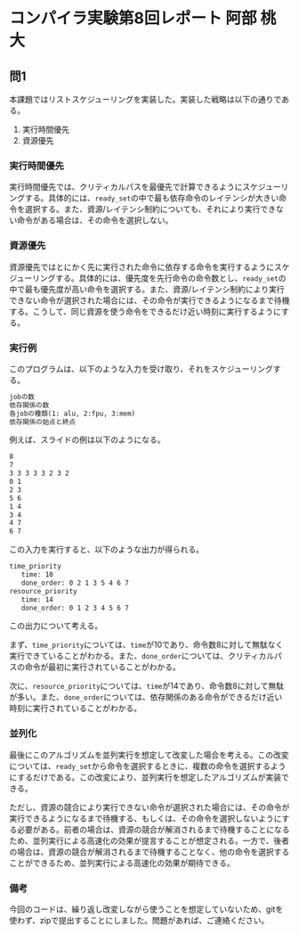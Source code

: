# コンパイラ実験第8回レポート 阿部 桃大

## 問1

本課題ではリストスケジューリングを実装した。実装した戦略は以下の通りである。

1. 実行時間優先
2. 資源優先

### 実行時間優先

実行時間優先では、クリティカルパスを最優先で計算できるようにスケジューリングする。具体的には、`ready_set`の中で最も依存命令のレイテンシが大きい命令を選択する。また、資源/レイテンシ制約についても、それにより実行できない命令がある場合は、その命令を選択しない。

### 資源優先

資源優先ではとにかく先に実行された命令に依存する命令を実行するようにスケジューリングする。具体的には、優先度を先行命令の命令数とし、`ready_set`の中で最も優先度が高い命令を選択する。また、資源/レイテンシ制約により実行できない命令が選択された場合には、その命令が実行できるようになるまで待機する。こうして、同じ資源を使う命令をできるだけ近い時刻に実行するようにする。

### 実行例

このプログラムは、以下のような入力を受け取り、それをスケジューリングする。

```txt
jobの数
依存関係の数
各jobの種類(1: alu, 2:fpu, 3:mem)
依存関係の始点と終点
```

例えば、スライドの例は以下のようになる。

```txt
8
7
3 3 3 3 3 2 3 2
0 1
2 3
5 6
1 4
3 4
4 7
6 7
```

この入力を実行すると、以下のような出力が得られる。

```txt
time_priority
   time: 10
   done_order: 0 2 1 3 5 4 6 7
resource_priority
   time: 14
   done_order: 0 1 2 3 4 5 6 7
```

この出力について考える。

まず、`time_priority`については、`time`が10であり、命令数8に対して無駄なく実行できていることがわかる。また、`done_order`については、クリティカルパスの命令が最初に実行されていることがわかる。

次に、`resource_priority`については、`time`が14であり、命令数8に対して無駄が多い。また、`done_order`については、依存関係のある命令ができるだけ近い時刻に実行されていることがわかる。

### 並列化

最後にこのアルゴリズムを並列実行を想定して改変した場合を考える。この改変については、`ready_set`から命令を選択するときに、複数の命令を選択するようにするだけである。この改変により、並列実行を想定したアルゴリズムが実装できる。

ただし、資源の競合により実行できない命令が選択された場合には、その命令が実行できるようになるまで待機する、もしくは、その命令を選択しないようにする必要がある。前者の場合は、資源の競合が解消されるまで待機することになるため、並列実行による高速化の効果が提言することが想定される。一方で、後者の場合は、資源の競合が解消されるまで待機することなく、他の命令を選択することができるため、並列実行による高速化の効果が期待できる。

### 備考

今回のコードは、繰り返し改変しながら使うことを想定していないため、gitを使わず、zipで提出することにしました。問題があれば、ご連絡ください。
